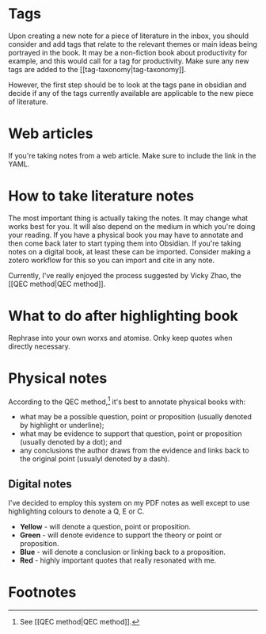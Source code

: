 # Tags

Upon creating a new note for a piece of literature in the inbox, you should consider and add tags that relate to the relevant themes or main ideas being portrayed in the book. It may be a non-fiction book about productivity for example, and this would call for a tag for productivity. Make sure any new tags are added to the [[tag-taxonomy|tag-taxonomy]]. 

However, the first step should be to look at the tags pane in obsidian and decide if any of the tags currently available are applicable to the new piece of literature.

# Web articles
If you're taking notes from a web article. Make sure to include the link in the YAML.


# How to take literature notes
The most important thing is actually taking the notes. It may change what works best for you. It will also depend on the medium in which you're doing your reading. If you have a physical book you may have to annotate and then come back later to start typing them into Obsidian. If you're taking notes on a digital book, at least these can be imported. Consider making a zotero workflow for this so you can import and cite in any note.

Currently, I've really enjoyed the process suggested by Vicky Zhao, the [[QEC method|QEC method]].

# What to do after highlighting book

Rephrase into your own worxs and atomise. Onky keep quotes when directly necessary.

# Physical notes
According to the QEC method,[^1] it's best to annotate physical books with:
- what may be a possible question, point or proposition (usually denoted by  highlight or underline);
- what may be evidence to support that question, point or proposition (usually denoted by a dot); and
- any conclusions the author draws from the evidence and links back to the original point (usualyl denoted by a dash).

## Digital notes
I've decided to employ this system on my PDF notes as well except to use highlighting colours to denote a Q, E or C.
- **Yellow** - will denote a question, point or proposition.
- **Green** - will denote evidence to support the theory or point or proposition.
- **Blue** - will denote a conclusion or linking back to a proposition.
- **Red** - highly important quotes that really resonated with me.

# Footnotes
[^1]: See [[QEC method|QEC method]].